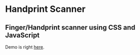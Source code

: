 # Handprint Scanner

## Finger/Handprint scanner using CSS and JavaScript

Demo is right [here](https://mrvandaime.github.io/handprint/).